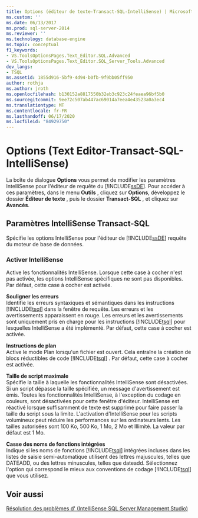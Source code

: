 ```yaml
---
title: Options (éditeur de texte-Transact-SQL-IntelliSense) | Microsoft Docs
ms.custom: ''
ms.date: 06/13/2017
ms.prod: sql-server-2014
ms.reviewer: ''
ms.technology: database-engine
ms.topic: conceptual
f1_keywords:
- VS.ToolsOptionsPages.Text_Editor.SQL.Advanced
- VS.ToolsOptionsPages.Text_Editor.SQL_Server_Tools.Advanced
dev_langs:
- TSQL
ms.assetid: 1855d916-5bf9-4d94-b0fb-9f9bb05ff950
author: rothja
ms.author: jroth
ms.openlocfilehash: b130152a8817550b32eb3c923c24feaea96bf5b0
ms.sourcegitcommit: 9ee72c507ab447ac69014a7eea4e43523a0a3ec4
ms.translationtype: MT
ms.contentlocale: fr-FR
ms.lasthandoff: 06/17/2020
ms.locfileid: "84929750"
---
```

# <a name="options-text-editor-transact-sql-intellisense"></a>Options (Text Editor-Transact-SQL-IntelliSense)
  La boîte de dialogue **Options** vous permet de modifier les paramètres IntelliSense pour l'éditeur de requête du [!INCLUDE[ssDE](../includes/ssde-md.md)]. Pour accéder à ces paramètres, dans le menu **Outils** , cliquez sur **Options**, développez le dossier **Éditeur de texte** , puis le dossier **Transact-SQL** , et cliquez sur **Avancés**.  
  
## <a name="transact-sql-intellisense-settings"></a>Paramètres IntelliSense Transact-SQL  
 Spécifie les options IntelliSense pour l'éditeur de [!INCLUDE[ssDE](../includes/ssde-md.md)] requête du moteur de base de données.  
  
### <a name="enable-intellisense"></a>Activer IntelliSense  
 Active les fonctionnalités IntelliSense. Lorsque cette case à cocher n'est pas activée, les options IntelliSense spécifiques ne sont pas disponibles. Par défaut, cette case à cocher est activée.  
  
 **Souligner les erreurs**  
 Identifie les erreurs syntaxiques et sémantiques dans les instructions [!INCLUDE[tsql](../includes/tsql-md.md)] dans la fenêtre de requête. Les erreurs et les avertissements apparaissent en rouge. Les erreurs et les avertissements sont uniquement pris en charge pour les instructions [!INCLUDE[tsql](../includes/tsql-md.md)] pour lesquelles IntelliSense a été implémenté. Par défaut, cette case à cocher est activée.  
  
 **Instructions de plan**  
 Active le mode Plan lorsqu'un fichier est ouvert. Cela entraîne la création de blocs réductibles de code [!INCLUDE[tsql](../includes/tsql-md.md)] . Par défaut, cette case à cocher est activée.  
  
 **Taille de script maximale**  
 Spécifie la taille à laquelle les fonctionnalités IntelliSense sont désactivées. Si un script dépasse la taille spécifiée, un message d'avertissement est émis. Toutes les fonctionnalités IntelliSense, à l'exception du codage en couleurs, sont désactivées pour cette fenêtre d'éditeur. IntelliSense est réactivé lorsque suffisamment de texte est supprimé pour faire passer la taille du script sous la limite. L'activation d'IntelliSense pour les scripts volumineux peut réduire les performances sur les ordinateurs lents. Les tailles autorisées sont 100 Ko, 500 Ko, 1 Mo, 2 Mo et Illimité. La valeur par défaut est 1 Mo.  
  
 **Casse des noms de fonctions intégrées**  
 Indique si les noms de fonctions [!INCLUDE[tsql](../includes/tsql-md.md)] intégrées incluses dans les listes de saisie semi-automatique utilisent des lettres majuscules, telles que DATEADD, ou des lettres minuscules, telles que dateadd. Sélectionnez l'option qui correspond le mieux aux conventions de codage [!INCLUDE[tsql](../includes/tsql-md.md)] que vous utilisez.  
  
## <a name="see-also"></a>Voir aussi  
 [Résolution des problèmes d' &#40;IntelliSense SQL Server Management Studio&#41;](../relational-databases/scripting/troubleshooting-intellisense.md)  
  
  
